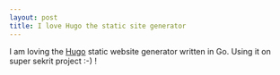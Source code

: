 ```yaml
---
layout: post
title: I love Hugo the static site generator
---
```


I am loving the [Hugo](http://gohugo.io/) static website generator written in Go. Using it on super sekrit project :-) !